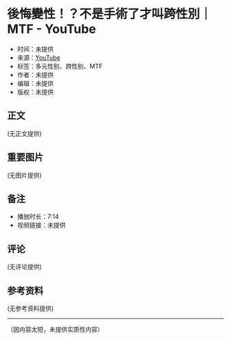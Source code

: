 # 後悔變性！？不是手術了才叫跨性別｜MTF - YouTube

- 时间：未提供
- 来源：[YouTube](https://www.youtube.com)
- 标签：多元性别、跨性别、MTF
- 作者：未提供
- 编辑：未提供
- 版权：未提供

## 正文

(无正文提供)

## 重要图片

(无图片提供)

## 备注

- 播放时长：7:14
- 视频链接：未提供

## 评论

(无评论提供)

## 参考资料

(无参考资料提供)

---

（因内容太短，未提供实质性内容）